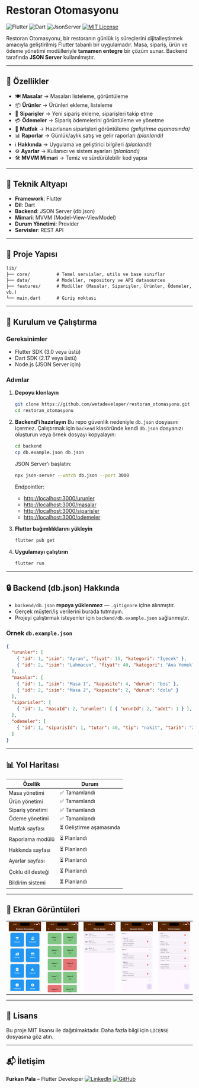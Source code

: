 # Restoran Otomasyonu

![Flutter](https://img.shields.io/badge/Flutter-02569B?logo=flutter\&logoColor=white)
![Dart](https://img.shields.io/badge/Dart-0175C2?logo=dart\&logoColor=white)
![JsonServer](https://img.shields.io/badge/JSON%20Server-000000?logo=json\&logoColor=white)
[![MIT License](https://img.shields.io/badge/license-MIT-blue.svg)](LICENSE)

Restoran Otomasyonu, bir restoranın günlük iş süreçlerini dijitalleştirmek amacıyla geliştirilmiş Flutter tabanlı bir uygulamadır.
Masa, sipariş, ürün ve ödeme yönetimi modülleriyle **tamamen entegre** bir çözüm sunar.
Backend tarafında **JSON Server** kullanılmıştır.

---

## 🌟 Özellikler

* 🍽️ **Masalar** → Masaları listeleme, görüntüleme
* 📦 **Ürünler** → Ürünleri ekleme, listeleme
* 🧾 **Siparişler** → Yeni sipariş ekleme, siparişleri takip etme
* 💳 **Ödemeler** → Sipariş ödemelerini görüntüleme ve yönetme
* 🔪 **Mutfak** → Hazırlanan siparişleri görüntüleme *(geliştirme aşamasında)*
* 📊 **Raporlar** → Günlük/aylık satış ve gelir raporları *(planlandı)*
* ℹ️ **Hakkında** → Uygulama ve geliştirici bilgileri *(planlandı)*
* ⚙️ **Ayarlar** → Kullanıcı ve sistem ayarları *(planlandı)*
* 🛠 **MVVM Mimari** → Temiz ve sürdürülebilir kod yapısı

---

## 🧰 Teknik Altyapı

* **Framework**: Flutter
* **Dil**: Dart
* **Backend**: JSON Server (db.json)
* **Mimari**: MVVM (Model-View-ViewModel)
* **Durum Yönetimi**: Provider
* **Servisler**: REST API

---

## 📂 Proje Yapısı

```plaintext
lib/
├── core/          # Temel servisler, utils ve base sınıflar
├── data/          # Modeller, repository ve API datasources
├── features/      # Modüller (Masalar, Siparişler, Ürünler, Ödemeler, vb.)
└── main.dart      # Giriş noktası
```

---

## 🚀 Kurulum ve Çalıştırma

### Gereksinimler

* Flutter SDK (3.0 veya üstü)
* Dart SDK (2.17 veya üstü)
* Node.js (JSON Server için)

### Adımlar

1. **Depoyu klonlayın**

   ```bash
   git clone https://github.com/wetadeveloper/restoran_otomasyonu.git
   cd restoran_otomasyonu
   ```

2. **Backend’i hazırlayın**
   Bu repo güvenlik nedeniyle `db.json` dosyasını içermez.
   Çalıştırmak için `backend` klasöründe kendi `db.json` dosyanızı oluşturun veya örnek dosyayı kopyalayın:

   ```bash
   cd backend
   cp db.example.json db.json
   ```

   JSON Server’ı başlatın:

   ```bash
   npx json-server --watch db.json --port 3000
   ```

   Endpointler:

   * [http://localhost:3000/urunler](http://localhost:3000/urunler)
   * [http://localhost:3000/masalar](http://localhost:3000/masalar)
   * [http://localhost:3000/siparisler](http://localhost:3000/siparisler)
   * [http://localhost:3000/odemeler](http://localhost:3000/odemeler)

3. **Flutter bağımlılıklarını yükleyin**

   ```bash
   flutter pub get
   ```

4. **Uygulamayı çalıştırın**

   ```bash
   flutter run
   ```

---

## 🔒 Backend (db.json) Hakkında

* `backend/db.json` **repoya yüklenmez** — `.gitignore` içine alınmıştır.
* Gerçek müşteri/iş verilerini burada tutmayın.
* Projeyi çalıştırmak isteyenler için `backend/db.example.json` sağlanmıştır.

### Örnek `db.example.json`

```json
{
  "urunler": [
    { "id": 1, "isim": "Ayran", "fiyat": 15, "kategori": "İçecek" },
    { "id": 2, "isim": "Lahmacun", "fiyat": 40, "kategori": "Ana Yemek" }
  ],
  "masalar": [
    { "id": 1, "isim": "Masa 1", "kapasite": 4, "durum": "bos" },
    { "id": 2, "isim": "Masa 2", "kapasite": 2, "durum": "dolu" }
  ],
  "siparisler": [
    { "id": 1, "masaId": 2, "urunler": [ { "urunId": 2, "adet": 1 } ], "tutar": 40, "durum": "hazirlaniyor" }
  ],
  "odemeler": [
    { "id": 1, "siparisId": 1, "tutar": 40, "tip": "nakit", "tarih": "2025-09-01T12:30:00Z" }
  ]
}
```

---

## 📊 Yol Haritası

| Özellik           | Durum                   |
| ----------------- | ----------------------- |
| Masa yönetimi     | ✅ Tamamlandı            |
| Ürün yönetimi     | ✅ Tamamlandı            |
| Sipariş yönetimi  | ✅ Tamamlandı            |
| Ödeme yönetimi    | ✅ Tamamlandı            |
| Mutfak sayfası    | ⏳ Geliştirme aşamasında |
| Raporlama modülü  | ⏳ Planlandı             |
| Hakkında sayfası  | ⏳ Planlandı             |
| Ayarlar sayfası   | ⏳ Planlandı             |
| Çoklu dil desteği | ⏳ Planlandı             |
| Bildirim sistemi  | ⏳ Planlandı             |

---

## 📸 Ekran Görüntüleri

<table>
  <tr>
    <td><img src="assets/screenshots/home.png" width="150"/></td>
    <td><img src="assets/screenshots/masalar.png" width="150"/></td>
    <td><img src="assets/screenshots/odeme.png" width="150"/></td>
    <td><img src="assets/screenshots/siparisler.png" width="150"/></td>
    <td><img src="assets/screenshots/urunler.png" width="150"/></td>
  </tr>
</table>

---

## 📄 Lisans

Bu proje MIT lisansı ile dağıtılmaktadır. Daha fazla bilgi için `LICENSE` dosyasına göz atın.

---

## 📬 İletişim

**Furkan Pala** – Flutter Developer
[![LinkedIn](https://img.shields.io/badge/LinkedIn-0077B5?logo=linkedin)](https://www.linkedin.com/in/furkan-pala-9086191b0/)
[![GitHub](https://img.shields.io/badge/GitHub-000000?logo=github)](https://github.com/wetadeveloper)
